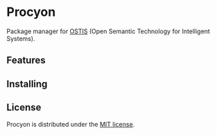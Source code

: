 Procyon
=======

Package manager for [OSTIS](http://ostis.net) (Open Semantic Technology for Intelligent Systems).

Features
-------


Installing
----------


License
-------

Procyon is distributed under the [MIT license](http://www.opensource.org/licenses/MIT).
